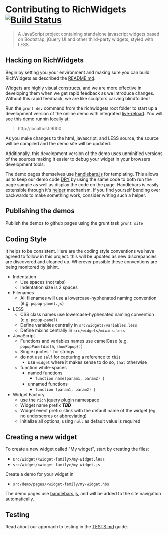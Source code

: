 # Contributing to RichWidgets [![Build Status](https://travis-ci.org/richwidgets/richwidgets.png?branch=master)](https://travis-ci.org/richwidgets/richwidgets) #

> A JavaScript project containing standalone javascript widgets based on Bootstrap, jQuery UI and other third-party widgets, styled with LESS.

## Hacking on RichWidgets

Begin by setting you your environment and making sure you can build RichWidgets as described the
[README.md](https://github.com/richwidgets/richwidgets/blob/master/README.md#build).

Widgets are highly visual constructs, and we are more effective in developing them when we get rapid feedback as we introduce changes.
Without this rapid feedback, we are like sculptors carving blindfolded!

Run the `grunt dev` command from the richwidgets root folder to start up a development version of the online demo with
integrated [live-reload](https://github.com/livereload/livereload-js).  You will see this demo runnin locally at:

> http://localhost:9000

As you make changes to the html, javascript, and LESS
source, the source will be compiled and the demo site will be updated.

Additionally, this development version of the demo uses unminified versions of the sources making it easier to debug your widget
in your browsers development tools.

The demo pages themselves use [handlebars.js](http://handlebarsjs.com/) for templating.  This allows us to keep our demo
code [DRY](http://en.wikipedia.org/wiki/Don%27t_Repeat_Yourself) by using the same code to both run the page sample as well as display
the code on the page.  Handlebars is easily extensible through it's [helper](http://assemble.io/docs/Custom-Helpers.html)
mechanism.  If you find yourself bending over backwards to make something work, consider writing such a helper.

## Publishing the demos

Publish the demos to github pages using the grunt task `grunt site`

## Coding Style

It helps to be consistent.  Here are the coding style conventions we have agreed to follow in this project.  this will be
updated as new discrepancies are discovered and cleaned up.  Wherever possible these conventions are being monitored by
jshint.

* Indentation
    * Use spaces (not tabs)
    * Indentation size is 2 spaces
* Filenames
    * All filenames will use a lowercase-hyphenated naming convention (e.g. `popup-panel.js`)
* LESS
  * CSS class names use lowercase-hyphenated naming convention (e.g. `popup-panel`)
  * Define variables centrally in `src/widgets/variables.less`
  * Define mixins centrally in `src/widgets/mixins.less`
* JavaScript
  * Functions and variables names use camelCase (e.g. `popupPanelWidth`, `showPopup()`)
  * Single quotes `'` for strings
  * do not use `self` for capturing a reference to `this`
      * use `widget` where it makes sense to do so, `that` otherwise
  * function white-spaces
      * named functions
          * `function name(param1, param2) {`
      * unnamed functions
          * `function (param1, param2) {`
* Widget Factory
  * use the `rich` jquery plugin namespace
  * Widget name prefix ***TBD***
  * Widget event prefix: stick with the default name of the widget (eg. no underscores or abbreviating)
  * initialize all options, using `null` as default value is required

## Creating a new widget

To create a new widget called "My widget", start by creating the files:

* `src/widget/<widget-family>/my-widget.less`
* `src/widget/<widget-family>/my-widget.js`

Create a demo for your widget in

* `src/demo/pages/<widget-family/my-widget.hbs`

The demo pages use [handlebars.js](http://handlebarsjs.com/), and will be added to the site navigation automatically.

## Testing

Read about our approach to testing in the [TESTS.md](https://github.com/richwidgets/richwidgets/blob/master/TESTS.md) guide.
